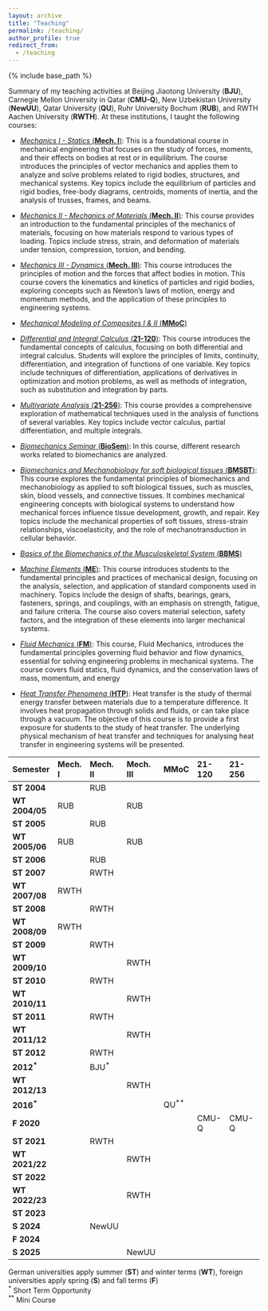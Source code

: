 ```yaml
---
layout: archive
title: "Teaching"
permalink: /teaching/
author_profile: true
redirect_from:
  - /teaching
---
```



{% include base_path %}

Summary of my teaching activities at Beijing Jiaotong University (**BJU**), Carnegie Mellon University in Qatar (**CMU-Q**), New Uzbekistan University (**NewUU**), Qatar University (**QU**),
Ruhr University Bochum (**RUB**), and RWTH Aachen University (**RWTH**). At these institutions, I taught the following courses:

* <ins>_Mechanics I - Statics_ (**Mech. I**)</ins>: This is a foundational course in mechanical engineering that focuses on the study of forces, moments, and their effects on bodies at rest or in equilibrium. The course introduces the principles of vector mechanics and applies them to analyze and solve problems related to rigid bodies, structures, and mechanical systems. Key topics include the equilibrium of particles and rigid bodies, free-body diagrams, centroids, moments of inertia, and the analysis of trusses, frames, and beams.

* <ins>_Mechanics II - Mechanics of Materials_ (**Mech. II**)</ins>: This course provides an introduction to the fundamental principles of the mechanics of materials, focusing on how materials respond to various types of loading. Topics include stress, strain, and deformation of materials under tension, compression, torsion, and bending. 

* <ins>_Mechanics III - Dynamics_ (**Mech. III**)</ins>: This course introduces the principles of motion and the forces that affect bodies in motion. This course covers the kinematics and kinetics of particles and rigid bodies, exploring concepts such as Newton’s laws of motion, energy and momentum methods, and the application of these principles to engineering systems.

* <ins>_Mechanical Modeling of Composites I & II_ (**MMoC**)</ins>

* <ins>_Differential and Integral Calculus_ (**21-120**)</ins>: This course introduces the fundamental concepts of calculus, focusing on both differential and integral calculus. Students will explore the principles of limits, continuity, differentiation, and integration of functions of one variable. Key topics include techniques of differentiation, applications of derivatives in optimization and motion problems, as well as methods of integration, such as substitution and integration by parts.

* <ins> _Multivariate Analysis_ (**21-256**)</ins>: This course provides a comprehensive exploration of mathematical techniques used in the analysis of functions of several variables. Key topics include vector calculus, partial differentiation, and multiple integrals.

* <ins>_Biomechanics Seminar_ (**BioSem**)</ins>: In this course, different research works related to biomechanics are analyzed.

*  <ins>_Biomechanics and Mechanobiology for soft biological tissues_ (**BMSBT**)</ins>: This course explores the fundamental principles of biomechanics and mechanobiology as applied to soft biological tissues, such as muscles, skin, blood vessels, and connective tissues. It combines mechanical engineering concepts with biological systems to understand how mechanical forces influence tissue development, growth, and repair. Key topics include the mechanical properties of soft tissues, stress-strain relationships, viscoelasticity, and the role of mechanotransduction in cellular behavior.

*  <ins>_Basics of the Biomechanics of the Musculoskeletal System_  (**BBMS**)</ins>

*  <ins>_Machine Elements_ (**ME**)</ins>:  This course introduces students to the fundamental principles and practices of mechanical design, focusing on the analysis, selection, and application of standard components used in machinery. Topics include the design of shafts, bearings, gears, fasteners, springs, and couplings, with an emphasis on strength, fatigue, and failure criteria. The course also covers material selection, safety factors, and the integration of these elements into larger mechanical systems. 

* <ins> _Fluid Mechanics_   (**FM**)</ins>: This course, Fluid Mechanics, introduces the fundamental principles governing fluid behavior and flow dynamics, essential for solving engineering problems in mechanical systems. The course covers fluid statics, fluid dynamics, and the conservation laws of mass, momentum, and energy

*  <ins> _Heat Transfer Phenomena_  (**HTP**)</ins>:
Heat transfer is the study of thermal energy transfer between materials due to a temperature difference. It involves heat propagation through solids and fluids, or can take place through a vacuum. The objective of this course is to provide a first exposure for students to the study of heat transfer. The underlying  physical mechanism of heat transfer and techniques for analysing heat transfer in engineering systems will be presented. 



|Semester       |Mech. I |Mech. II  |Mech. III  |MMoC |21-120   |21-256 | BioSem | BMSBT | BBMS | ME | FM | HTP |
|:---|:-------|:---------|:----------|:---|:---|:---|:---|:---|:---|:---|:---|:---|
|**ST 2004**    |        |RUB       |           |             |         |       |        |        |        |        |        |        |
|**WT 2004/05** |RUB     |          |RUB        |             |         |       |        |        |        |        |        |        |
|**ST 2005**    |        |RUB       |           |             |         |       |        |        |        |        |        |        |
|**WT 2005/06** |RUB     |          |RUB        |             |         |       |        |        |        |        |        |        |
|**ST 2006**    |        |RUB       |           |             |         |       |        |        |        |        |        |        |
|**ST 2007**    |        |RWTH      |           |             |         |       |        |        |        |        |        |        |
|**WT 2007/08** |RWTH    |          |           |             |         |       |        |        |        |        |        |        |
|**ST 2008**    |        |RWTH      |           |             |         |       |        |        |        |        |        |        |
|**WT 2008/09** |RWTH    |          |           |             |         |       |        |        |        |        |        |        |
|**ST 2009**    |        |RWTH      |           |             |         |       |        |        |        |        |        |        |
|**WT 2009/10** |        |          |RWTH       |             |         |       |        |        |        |        |        |        |
|**ST 2010**    |        |RWTH      |           |             |         |       |        |        |        |        |        |        |
|**WT 2010/11** |        |          |RWTH       |             |         |       |        |        |        |        |        |        |
|**ST 2011**    |        |RWTH      |           |             |         |       |        |        |        |        |        |        |
|**WT 2011/12** |        |          |RWTH       |             |         |       |        |        |        |        |        |        |
|**ST 2012**    |        |RWTH      |           |             |         |       |        |        |        |        |        |        |
|**2012<sup>*</sup>** |  |BJU<sup>*</sup> |     |             |         |       |        |        |        |        |        |        |
|**WT 2012/13** |        |          |RWTH       |             |         |       |        |        |        |        |        |        |
|**2016<sup>*</sup>** |  |          |           |QU<sup>**</sup>  |     |       |        |        |        |        |        |        |
|**F 2020**     |        |          |           |             |CMU-Q    |CMU-Q  |        |        |        |        |        |        |
|**ST 2021**    |        |RWTH      |           |             |         |       |        |        |        |        |        |        |
|**WT 2021/22** |        |          |RWTH       |             |         |       |        |        |        |        |        |        |
|**ST 2022**    |        |          |           |             |         |       |RWTH    |RWTH    |RWTH    |        |        |        |
|**WT 2022/23** |        |          |RWTH       |             |         |       |        |        |        |        |        |        |
|**ST 2023**    |        |          |           |             |         |       |RWTH    |RWTH    |RWTH    |        |        |        |
|**S 2024**     |        |NewUU     |           |             |         |       |        |        |        |NewUU   |        |        |
|**F 2024**     |        |          |           |             |         |       |        |        |        |NewUU   | NewUU  |        |
|**S 2025**     |        |          |NewUU      |             |         |       |        |        |        |        |        | NewUU  | 

German universities apply summer (**ST**) and winter terms (**WT**), foreign universities apply spring (**S**) and fall terms (**F**)  
<sup>*</sup> Short Term Opportunity<br/> 
<sup>**</sup> Mini Course






